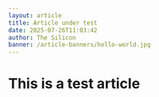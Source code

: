 ```yaml
---
layout: article
title: Article under test
date: 2025-07-26T11:03:42
author: The Silicon
banner: /article-banners/hello-world.jpg
---
```

# **This is a test article**









